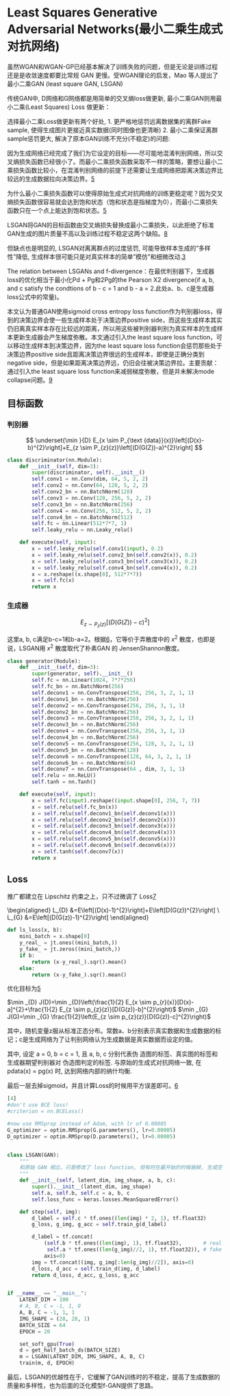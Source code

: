 

<!--
 * @version:
 * @Author:  StevenJokess https://github.com/StevenJokess
 * @Date: 2020-10-17 17:21:21
 * @LastEditors:  StevenJokess https://github.com/StevenJokess
 * @LastEditTime: 2020-12-30 18:47:40
 * @Description:
 * @TODO::
 * @Reference:
-->

# Least Squares Generative Adversarial Networks(最小二乘生成式对抗网络)

虽然WGAN和WGAN-GP已经基本解决了训练失败的问题，但是无论是训练过程还是是收敛速度都要比常规 GAN 更慢。受WGAN理论的启发，Mao 等人提出了最小二乘GAN (least square GAN, LSGAN)



传统GAN中, D网络和G网络都是用简单的交叉熵loss做更新, 最小二乘GAN则用最小二乘(Least Squares) Loss 做更新：

选择最小二乘Loss做更新有两个好处, 1. 更严格地惩罚远离数据集的离群Fake sample, 使得生成图片更接近真实数据(同时图像也更清晰) 2. 最小二乘保证离群sample惩罚更大, 解决了原本GAN训练不充分(不稳定)的问题:

因为生成网络已经完成了我们为它设定的目标——尽可能地混淆判别网络，所以交叉熵损失函数已经很小了。而最小二乘损失函数采取不一样的策略，要想让最小二乘损失函数比较小，在混淆判别网络的前提下还需要让生成网络把距离决策边界比较远的生成数据拉向决策边界。[5]

为什么最小二乘损失函数可以使得原始生成式对抗网络的训练更稳定呢？因为交叉熵损失函数很容易就会达到饱和状态（饱和状态是指梯度为0），而最小二乘损失函数只在一个点上能达到饱和状态。[5]

LSGAN将GAN的目标函数由交叉熵损失替换成最小二乘损失，以此拒绝了标准GAN生成的图片质量不高以及训练过程不稳定这两个缺陷。[8]

但缺点也是明显的, LSGAN对离离群点的过度惩罚, 可能导致样本生成的”多样性”降低, 生成样本很可能只是对真实样本的简单”模仿”和细微改动.[3]

The relation between LSGANs and f-divergence：在最优判别器下，生成器loss的优化相当于最小化Pd + Pg和2Pg的the Pearson X2 divergence(if a, b, and c satisfy the condtions of b - c = 1 and b - a = 2.此处a、b、c是生成器loss公式中的常量)。

本文认为普通GAN使用sigmoid cross entropy loss function作为判别器loss，得到的决策边界会使一些生成样本处于决策边界positive side，而这些生成样本其实仍旧离真实样本存在比较远的距离，所以用这些被判别器判别为真实样本的生成样本更新生成器会产生梯度弥散。本文通过引入the least square loss function，可以移动生成样本到决策边界，因为the least square loss function会惩罚那些处于决策边界positive side且距离决策边界很远的生成样本，即使是正确分类到negative side，但是如果距离决策边界远，仍旧会往被决策边界拉。主要贡献：通过引入the least square loss function来减弱梯度弥散，但是并未解决mode collapse问题。[9]

## 目标函数

### 判别器


$$
\underset{\min }{D} E_{x \sim P_{\text {data}}(x)}\left[(D(x)-b)^{2}\right]+E_{z \sim P_{z}(z)}\left[(D(G(Z))-a)^{2}\right]
$$

```py
class discriminator(nn.Module):
    def __init__(self, dim=3):
        super(discriminator, self).__init__()
        self.conv1 = nn.Conv(dim, 64, 5, 2, 2)
        self.conv2 = nn.Conv(64, 128, 5, 2, 2)
        self.conv2_bn = nn.BatchNorm(128)
        self.conv3 = nn.Conv(128, 256, 5, 2, 2)
        self.conv3_bn = nn.BatchNorm(256)
        self.conv4 = nn.Conv(256, 512, 5, 2, 2)
        self.conv4_bn = nn.BatchNorm(512)
        self.fc = nn.Linear(512*7*7, 1)
        self.leaky_relu = nn.Leaky_relu()

    def execute(self, input):
        x = self.leaky_relu(self.conv1(input), 0.2)
        x = self.leaky_relu(self.conv2_bn(self.conv2(x)), 0.2)
        x = self.leaky_relu(self.conv3_bn(self.conv3(x)), 0.2)
        x = self.leaky_relu(self.conv4_bn(self.conv4(x)), 0.2)
        x = x.reshape((x.shape[0], 512*7*7))
        x = self.fc(x)
        return x
```

### 生成器

$$
E_{z \sim P_{z}(z)}\left[(D(G(Z))-c)^{2}\right]
$$

这里a, b, c满足b-c=1和b-a=2。根据[6]，它等价于弄散度中的 $x^{2}$ 散度，也即是说，LSGAN用 $x^{2}$ 散度取代了朴素GAN 的 JensenShannon散度。

```py
class generator(Module):
    def __init__(self, dim=3):
        super(generator, self).__init__()
        self.fc = nn.Linear(1024, 7*7*256)
        self.fc_bn = nn.BatchNorm(256)
        self.deconv1 = nn.ConvTranspose(256, 256, 3, 2, 1, 1)
        self.deconv1_bn = nn.BatchNorm(256)
        self.deconv2 = nn.ConvTranspose(256, 256, 3, 1, 1)
        self.deconv2_bn = nn.BatchNorm(256)
        self.deconv3 = nn.ConvTranspose(256, 256, 3, 2, 1, 1)
        self.deconv3_bn = nn.BatchNorm(256)
        self.deconv4 = nn.ConvTranspose(256, 256, 3, 1, 1)
        self.deconv4_bn = nn.BatchNorm(256)
        self.deconv5 = nn.ConvTranspose(256, 128, 3, 2, 1, 1)
        self.deconv5_bn = nn.BatchNorm(128)
        self.deconv6 = nn.ConvTranspose(128, 64, 3, 2, 1, 1)
        self.deconv6_bn = nn.BatchNorm(64)
        self.deconv7 = nn.ConvTranspose(64 , dim, 3, 1, 1)
        self.relu = nn.ReLU()
        self.tanh = nn.Tanh()

    def execute(self, input):
        x = self.fc(input).reshape((input.shape[0], 256, 7, 7))
        x = self.relu(self.fc_bn(x))
        x = self.relu(self.deconv1_bn(self.deconv1(x)))
        x = self.relu(self.deconv2_bn(self.deconv2(x)))
        x = self.relu(self.deconv3_bn(self.deconv3(x)))
        x = self.relu(self.deconv4_bn(self.deconv4(x)))
        x = self.relu(self.deconv5_bn(self.deconv5(x)))
        x = self.relu(self.deconv6_bn(self.deconv6(x)))
        x = self.tanh(self.deconv7(x))
        return x
```

## Loss

推广都建立在 Lipschitz 约束之上，只不过微调了 Loss[7]


\begin{aligned}
L_{D} &=E\left[(D(x)-1)^{2}\right]+E\left[D(G(z))^{2}\right] \\
L_{G} &=E\left[(D(G(z))-1)^{2}\right]
\end{aligned}

```py
def ls_loss(x, b):
    mini_batch = x.shape[0]
    y_real_ = jt.ones((mini_batch,))
    y_fake_ = jt.zeros((mini_batch,))
    if b:
        return (x-y_real_).sqr().mean()
    else:
        return (x-y_fake_).sqr().mean()
```

优化目标为[5]


$\min _{D} J(D)=\min _{D}\left(\frac{1}{2} E_{x \sim p_{r}(x)}[D(x)-a]^{2}+\frac{1}{2} E_{z \sim p_{z}(z)}[D(G(z))-b]^{2}\right)$
$\min _{G} J(G)=\min _{G} \frac{1}{2}\left(E_{z \sim p_{z}(z)}[D(G(z))-c]^{2}\right)$

其中，随机变量z服从标准正态分布。常数a、b分别表示真实数据和生成数据的标记；c是生成网络为了让判别网络认为生成数据是真实数据而设定的值。

其中, 设定 a = 0, b = c = 1, 且 a, b, c 分别代表伪 造图的标签、真实图的标签和生成器期望判别器对 伪造图判定的标签. 与原始的生成式对抗网络一致, 在 pdata(x) = pg(x) 时, 达到网络内部的纳什均衡.

最后一层去掉sigmoid，并且计算Loss的时候用平方误差即可。[6]

```py
[4]
#don't use BCE loss!
#criterion = nn.BCELoss()

#now use RMSprop instead of Adam, with lr of 0.00005
G_optimizer = optim.RMSprop(G.parameters(), lr=0.00005)
D_optimizer = optim.RMSprop(D.parameters(), lr=0.00005)


class LSGAN(GAN):
    """
    和原始 GAN 相比，只是修改了 loss function, 但有时在最开始的时候崩掉, 生成空白
    """
    def __init__(self, latent_dim, img_shape, a, b, c):
        super().__init__(latent_dim, img_shape)
        self.a, self.b, self.c = a, b, c
        self.loss_func = keras.losses.MeanSquaredError()

    def step(self, img):
        d_label = self.c * tf.ones((len(img) * 2, 1), tf.float32)
        g_loss, g_img, g_acc = self.train_g(d_label)

        d_label = tf.concat(
            (self.b * tf.ones((len(img), 1), tf.float32),       # real
             self.a * tf.ones((len(g_img)//2, 1), tf.float32)), # fake
            axis=0)
        img = tf.concat((img, g_img[:len(g_img)//2]), axis=0)
        d_loss, d_acc = self.train_d(img, d_label)
        return d_loss, d_acc, g_loss, g_acc


if __name__ == "__main__":
    LATENT_DIM = 100
    # A, B, C = -1, 1, 0
    A, B, C = -1, 1, 1
    IMG_SHAPE = (28, 28, 1)
    BATCH_SIZE = 64
    EPOCH = 20

    set_soft_gpu(True)
    d = get_half_batch_ds(BATCH_SIZE)
    m = LSGAN(LATENT_DIM, IMG_SHAPE, A, B, C)
    train(m, d, EPOCH)
```



最后，LSGAN的优越性在于，它缓解了GAN训练时的不稳定，提高了生成数据的质量和多样性，也为后面的泛化模型f-GAN提供了思路。

[1]: https://arxiv.org/pdf/1611.04076.pdf
[2]: https://github.com/MorvanZhou/mnistGANs/blob/main/lsgan.py
[3]: http://nooverfit.com/wp/%E7%8B%AC%E5%AE%B6%EF%BD%9Cgan%E5%A4%A7%E7%9B%98%E7%82%B9%EF%BC%8C%E8%81%8A%E8%81%8A%E8%BF%99%E4%BA%9B%E5%B9%B4%E7%9A%84%E7%94%9F%E6%88%90%E5%AF%B9%E6%8A%97%E7%BD%91%E7%BB%9C-lsgan-wgan-cgan-info/
[4]: https://github.com/bentrevett/pytorch-generative-models/blob/master/3%20-%20LSGAN.ipynb
[5]: https://weread.qq.com/web/reader/d7032cd072021a59d7038afk28d32de024d28dd2c795c7f
[6]: https://github.com/scutan90/DeepLearning-500-questions/blob/master/ch07_%E7%94%9F%E6%88%90%E5%AF%B9%E6%8A%97%E7%BD%91%E7%BB%9C(GAN)/ch7.md
[7]: https://mp.weixin.qq.com/s?__biz=MzIwMTc4ODE0Mw==&mid=2247484880&idx=1&sn=4b2e976cc715c9fe2d022ff6923879a8&chksm=96e9da50a19e5346307b54f5ce172e355ccaba890aa157ce50fda68eeaccba6ea05425f6ad76&scene=21#wechat_redirect
[8]: https://github.com/Jittor/jittor/blob/master/notebook/LSGAN.src.md
[9]: https://www.zhihu.com/search?type=content&q=StackGAN
